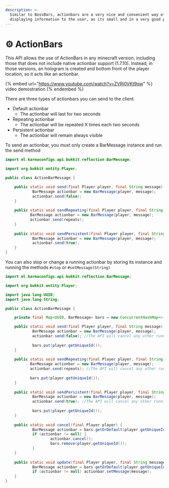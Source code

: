 ```yaml
---
description: >-
  Similar to BossBars, actionbars are a very nice and convenient way of
  displaying information to the user, as its small and in a very good position.
---
```


# ⚙ ActionBars

This API allows the use of ActionBars in any minecraft version, including those that does not include native actionbar support (1.7.10). Instead, in those versions, an hologram is created and bottom front of the player location, so it acts like an actionbar.

{% embed url="https://www.youtube.com/watch?v=ZVRj0VKt9qw" %}
video demostration
{% endembed %}

There are three types of actionbars you can send to the client.

* Default actionbar
  * The actionbar will last for two seconds
* Repeating actionbar
  * The actionbar will be repeated X times each two seconds
* Persistent actionbar
  * The actionbar will remain always visible

To send an actionbar, you must only create a BarMessage instance and run the send method

```java
import ml.karmaconfigs.api.bukkit.reflection.BarMessage;

import org.bukkit.entity.Player;

public class ActionBarMessage {

    public static void send(final Player player, final String message) {
            BarMessage actionbar = new BarMessage(player, message);
            actionbar.send(false);        
    }
    
    public static void sendRepeating(final Player player, final String message, final int repeats) {
           BarMessage actionbar = new BarMessage(player, message);
           actionbar.send(repeats);   
    }
    
    public static void sendPersistent(final Player player, final String message) {
            BarMessage actionbar = new BarMessage(player, message);
            actionbar.send(true);        
    }
}
```

You can also stop or change a running actionbar by storing its instance and running the methods `#stop` or `#setMessage(String)`&#x20;

```java
import ml.karmaconfigs.api.bukkit.reflection.BarMessage;

import org.bukkit.entity.Player;

import java.lang.UUID;
import java.lang.String;

public class ActionBarMessage {

    private final Map<UUID, BarMessage> bars = new ConcurrentHashMap<>();

    public static void send(final Player player, final String message) {
            BarMessage actionbar = new BarMessage(player, message);
            actionbar.send(false); //The API will cancel any other running actionbar     
            
            bars.put(player.getUniqueId());   
    }
    
    public static void sendRepeating(final Player player, final String message, final int repeats) {
           BarMessage actionbar = new BarMessage(player, message);
           actionbar.send(repeats); //The API will cancel any other running actionbar   
           
           bars.put(player.getUniqueId());   
    }
    
    public static void sendPersistent(final Player player, final String message) {
            BarMessage actionbar = new BarMessage(player, message);
            actionbar.send(true); //The API will cancel any other running actionbar
            
            bars.put(player.getUniqueId());   
    }
    
    public static void cancel(final Player player) {
            BarMessage actionbar = bars.getOrDefault(player.getUniqueId(), null);
            if (actionbar != null) {
                    actionbar.cancel();
                    bars.remove(player.getUniqueId());
            }
    }
    
    public static void update(final Player player, final String message) {
            BarMessage actionbar = bars.getOrDefault(player.getUniqueId(), null);
            if (actionbar != null) actionbar.setMessage(message);
    }
}
```

